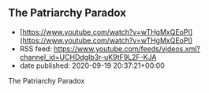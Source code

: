 ## The Patriarchy Paradox
 - [https://www.youtube.com/watch?v=wTHgMxQEoPI](https://www.youtube.com/watch?v=wTHgMxQEoPI)
 - RSS feed: https://www.youtube.com/feeds/videos.xml?channel_id=UCHDdgIb3r-uK9tF9L2F-KJA
 - date published: 2020-09-19 20:37:21+00:00

The Patriarchy Paradox

